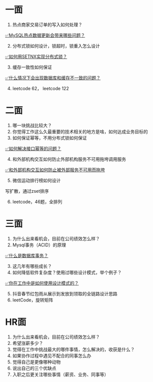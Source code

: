 # 一面
1. 热点商家交易订单的写入如何处理？

[✅MySQL热点数据更新会带来哪些问题？](https://www.yuque.com/hollis666/qyhor6/gccycd2mvmpthq1s)

2. 分布式锁如何设计，锁超时，锁重入怎么设计

[✅如何用SETNX实现分布式锁？](https://www.yuque.com/hollis666/qyhor6/feovxr7gr8ois5yt)

3. 缓存一致性如何保证

[✅什么情况下会出现数据库和缓存不一致的问题？](https://www.yuque.com/hollis666/qyhor6/xr0h8h)

4. leetcode 62， leetcode 122

# 二面
1. 哪一块挑战比较大？
2. 你觉得工作这么久最重要的技术相关的地方是啥，如何达成业务目标的
3. 如何保证幂等，不用分布式锁如何保证

[✅如何解决接口幂等的问题？](https://www.yuque.com/hollis666/qyhor6/gz2qwl)

4. 和外部机构交互如何防止外部机构服务不可用拖垮调用服务



[✅和外部机构交互如何防止被外部服务不可用而拖垮](https://www.yuque.com/hollis666/qyhor6/xn8ucm3w3exfazpp)



5. 微信运动排行榜如何设计

写扩散，通过zset排序

6. leetcode，46题，全排列

# 三面
1. 为什么出来看机会，目前在公司绩效怎么样？
2. Mysql事务（ACID）的原理

[✅什么是数据库事务？](https://www.yuque.com/hollis666/qyhor6/bvelw3)

3. 这几年有哪些成长？
4. 如何降低软件复杂度？使用过哪些设计模式，举个例子？

[✅你在工作中是如何使用设计模式的？](https://www.yuque.com/hollis666/qyhor6/kzq0dwtbtgps9oe1)

5. 抖音春节红包雨从展示到发放到领取的全链路设计思路
6. leetCode，旋转矩阵

# HR面
1. 为什么出来看机会，目前在公司绩效怎么样？
2. 希望涨薪多少？
3. 觉得在工作中挑战最大的哪件事情，怎么解决的，收获是什么？
4. 如果协作过程中遇见不配合的同事怎么办
5. 觉得自己是更像哪种动物
6. 说出自己的三个优缺点
7. 入职之后更关注哪些事情（薪资、业务、同事等）

